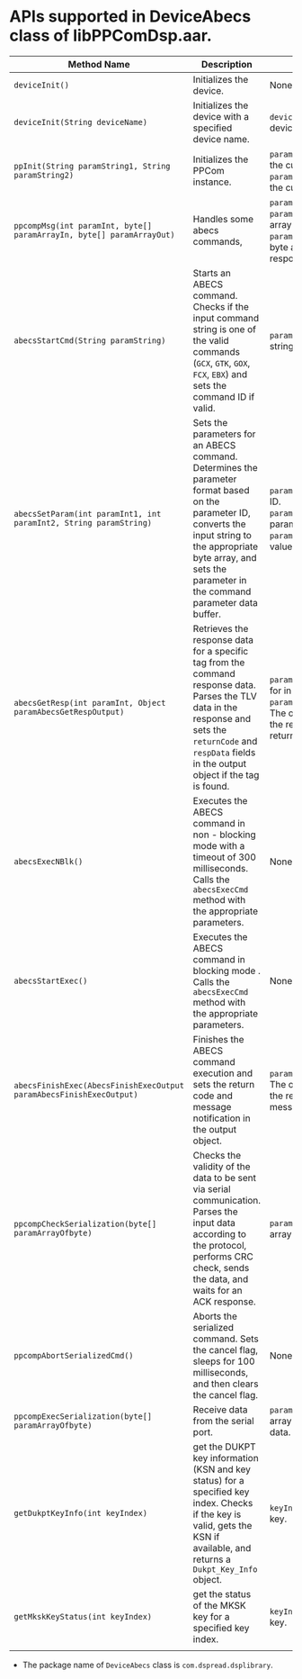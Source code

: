 # APIs supported in DeviceAbecs class of libPPComDsp.aar.



| Method Name | Description | Parameters | Return Value |  |
| --- | --- | --- | --- | --- |
| `deviceInit()` | Initializes the device. | None | None |  |
| `deviceInit(String deviceName)` | Initializes the device with a specified device name. | `deviceName`: The name of the device to be set. | None |  |
| `ppInit(String paramString1, String paramString2)` | Initializes the PPCom instance. | `paramString1`: Not used in the current implementation.<br>`paramString2`: Not used in the current implementation. | 0->success<br>other->fail |  |
| `ppcompMsg(int paramInt, byte[] paramArrayIn, byte[] paramArrayOut)` | Handles some abecs commands, | `paramInt`: The command ID.<br>`paramArrayIn`: The input byte array for the command.<br>`paramArrayOut`: The output byte array to store the response. | 0->success<br/>other->fail |  |
| `abecsStartCmd(String paramString)` | Starts an ABECS command. Checks if the input command string is one of the valid commands (`GCX`, `GTK`, `GOX`, `FCX`, `EBX`) and sets the command ID if valid. | `paramString`: The command string. | 0->success<br/>other->fail |  |
| `abecsSetParam(int paramInt1, int paramInt2, String paramString)` | Sets the parameters for an ABECS command. Determines the parameter format based on the parameter ID, converts the input string to the appropriate byte array, and sets the parameter in the command parameter data buffer. | `paramInt1`: The parameter ID.<br>`paramInt2`: The length of the parameter value.<br>`paramString`: The parameter value as a string. | 0->success<br/>other->fail |  |
| `abecsGetResp(int paramInt, Object paramAbecsGetRespOutput)` | Retrieves the response data for a specific tag from the command response data. Parses the TLV data in the response and sets the `returnCode` and `respData` fields in the output object if the tag is found. | `paramInt`: The tag to search for in the response data.<br>`paramAbecsGetRespOutput`: The output object to store the response data and return code. | None |  |
| `abecsExecNBlk()` | Executes the ABECS command in non - blocking mode with a timeout of 300 milliseconds. Calls the `abecsExecCmd` method with the appropriate parameters. | None | 0->success<br/>other->fail |  |
| `abecsStartExec()` | Executes the ABECS command in blocking mode . Calls the `abecsExecCmd` method with the appropriate parameters. | None | 0->success<br/>other->fail |  |
| `abecsFinishExec(AbecsFinishExecOutput paramAbecsFinishExecOutput)` | Finishes the ABECS command execution and sets the return code and message notification in the output object. | `paramAbecsFinishExecOutput`: The output object to store the return code and message notification. | None |  |
| `ppcompCheckSerialization(byte[] paramArrayOfbyte)` | Checks the validity of the data to be sent via serial communication. Parses the input data according to the protocol, performs CRC check, sends the data, and waits for an ACK response. | `paramArrayOfbyte`: The byte array of data to be sent. | 0->success<br/>other->fail |  |
| `ppcompAbortSerializedCmd()` | Aborts the serialized command. Sets the cancel flag, sleeps for 100 milliseconds, and then clears the cancel flag. | None | 0->success<br/>other->fail |  |
| `ppcompExecSerialization(byte[] paramArrayOfbyte)` | Receive data from the serial port. | `paramArrayOfbyte`: The byte array to store the received data. | The length of the received data. |  |
| `getDukptKeyInfo(int keyIndex)` | get the DUKPT key information (KSN and key status) for a specified key index. Checks if the key is valid, gets the KSN if available, and returns a `Dukpt_Key_Info` object. | `keyIndex`: The index of the key. | A `Dukpt_Key_Info` object containing the KSN and key status. If the key is invalid, the KSN is `null` and the key status is `DeviceAbecsConstant.ABECS_RET_NOKEY`. |  |
| `getMkskKeyStatus(int keyIndex)` | get the status of the MKSK key for a specified key index. | `keyIndex`: The index of the key. | 0->success<br/>other->fail |  |
|                                                              |                                                              |                                                              |                                                              |                            |

- The package name of `DeviceAbecs` class is `com.dspread.dsplibrary`.
